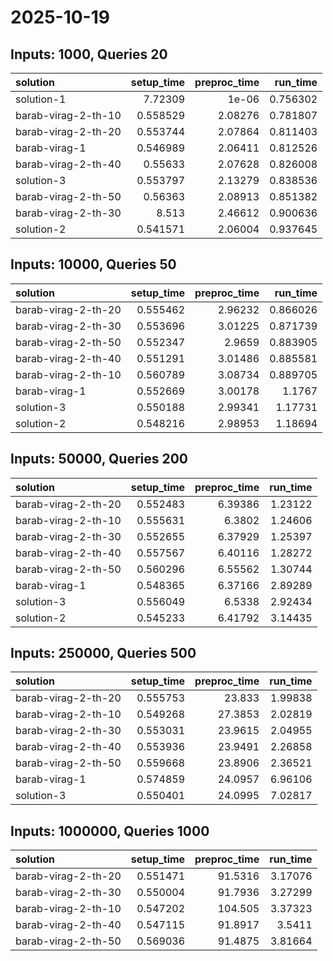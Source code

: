 # 2025-10-19

## Inputs: 1000, Queries 20

| solution            |   setup_time |   preproc_time |   run_time |
|:--------------------|-------------:|---------------:|-----------:|
| solution-1          |     7.72309  |        1e-06   |   0.756302 |
| barab-virag-2-th-10 |     0.558529 |        2.08276 |   0.781807 |
| barab-virag-2-th-20 |     0.553744 |        2.07864 |   0.811403 |
| barab-virag-1       |     0.546989 |        2.06411 |   0.812526 |
| barab-virag-2-th-40 |     0.55633  |        2.07628 |   0.826008 |
| solution-3          |     0.553797 |        2.13279 |   0.838536 |
| barab-virag-2-th-50 |     0.56363  |        2.08913 |   0.851382 |
| barab-virag-2-th-30 |     8.513    |        2.46612 |   0.900636 |
| solution-2          |     0.541571 |        2.06004 |   0.937645 |

## Inputs: 10000, Queries 50

| solution            |   setup_time |   preproc_time |   run_time |
|:--------------------|-------------:|---------------:|-----------:|
| barab-virag-2-th-20 |     0.555462 |        2.96232 |   0.866026 |
| barab-virag-2-th-30 |     0.553696 |        3.01225 |   0.871739 |
| barab-virag-2-th-50 |     0.552347 |        2.9659  |   0.883905 |
| barab-virag-2-th-40 |     0.551291 |        3.01486 |   0.885581 |
| barab-virag-2-th-10 |     0.560789 |        3.08734 |   0.889705 |
| barab-virag-1       |     0.552669 |        3.00178 |   1.1767   |
| solution-3          |     0.550188 |        2.99341 |   1.17731  |
| solution-2          |     0.548216 |        2.98953 |   1.18694  |

## Inputs: 50000, Queries 200

| solution            |   setup_time |   preproc_time |   run_time |
|:--------------------|-------------:|---------------:|-----------:|
| barab-virag-2-th-20 |     0.552483 |        6.39386 |    1.23122 |
| barab-virag-2-th-10 |     0.555631 |        6.3802  |    1.24606 |
| barab-virag-2-th-30 |     0.552655 |        6.37929 |    1.25397 |
| barab-virag-2-th-40 |     0.557567 |        6.40116 |    1.28272 |
| barab-virag-2-th-50 |     0.560296 |        6.55562 |    1.30744 |
| barab-virag-1       |     0.548365 |        6.37166 |    2.89289 |
| solution-3          |     0.556049 |        6.5338  |    2.92434 |
| solution-2          |     0.545233 |        6.41792 |    3.14435 |

## Inputs: 250000, Queries 500

| solution            |   setup_time |   preproc_time |   run_time |
|:--------------------|-------------:|---------------:|-----------:|
| barab-virag-2-th-20 |     0.555753 |        23.833  |    1.99838 |
| barab-virag-2-th-10 |     0.549268 |        27.3853 |    2.02819 |
| barab-virag-2-th-30 |     0.553031 |        23.9615 |    2.04955 |
| barab-virag-2-th-40 |     0.553936 |        23.9491 |    2.26858 |
| barab-virag-2-th-50 |     0.559668 |        23.8906 |    2.36521 |
| barab-virag-1       |     0.574859 |        24.0957 |    6.96106 |
| solution-3          |     0.550401 |        24.0995 |    7.02817 |

## Inputs: 1000000, Queries 1000

| solution            |   setup_time |   preproc_time |   run_time |
|:--------------------|-------------:|---------------:|-----------:|
| barab-virag-2-th-20 |     0.551471 |        91.5316 |    3.17076 |
| barab-virag-2-th-30 |     0.550004 |        91.7936 |    3.27299 |
| barab-virag-2-th-10 |     0.547202 |       104.505  |    3.37323 |
| barab-virag-2-th-40 |     0.547115 |        91.8917 |    3.5411  |
| barab-virag-2-th-50 |     0.569036 |        91.4875 |    3.81664 |